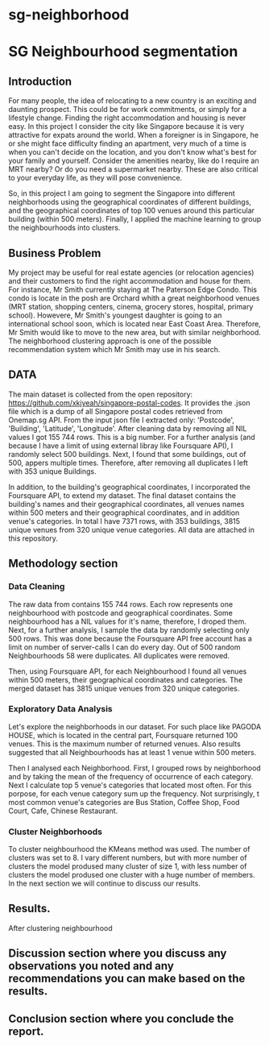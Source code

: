 # sg-neighborhood

# SG Neighbourhood segmentation

## Introduction

For many people, the idea of relocating to a new country is an exciting and daunting prospect. This could be for work commitments, or simply for a lifestyle change. Finding the right accommodation and housing is never easy. In this project I consider the city like Singapore because it is very attractive for expats around the world. When a foreigner is in Singapore, he or she might face difficulty finding an apartment, very much of a time is when you can't decide on the location, and you don't know what's best for your family and yourself. Consider the amenities nearby, like do I require an MRT nearby? Or do you need a supermarket nearby. These are also critical to your everyday life, as they will pose convenience.

So, in this project I am going to segment the Singapore into different neighborhoods using the geographical coordinates of different buildings, and the geographical coordinates of top 100  venues around this particular building (within 500 meters). Finally, I applied the machine learning to group the neighbourhoods into clusters.

## Business Problem

My project may be useful for real estate agencies (or relocation agencies) and their customers to find the right accommodation and house for them. For instance, Mr Smith currently staying at The Paterson Edge Condo. This condo is locate in the posh are Orchard whith a great neighborhood venues (MRT station, shopping centers, cinema, grocery stores, hospital, primary school). Howevere, Mr Smith's youngest daughter is going to an international school soon, which is located near East Coast Area. Therefore, Mr Smith would like to move to the new area, but with similar neighborhood. 
The neighborhood clustering approach is one of the possible recommendation system which Mr Smith may use in his search.

## DATA

The main dataset is collected from the open repository: https://github.com/xkjyeah/singapore-postal-codes. It provides the .json file which is a dump of all Singapore postal codes retrieved from Onemap.sg API. From the input json file I extracted only: 'Postcode', 'Building', 'Latitude', 'Longitude'. After cleaning data by removing all NIL values I got 155 744 rows. This is a big number. For a further analysis (and because I have a limit of using external libray like Foursquare API), I randomly select 500 buildings. Next, I found that some buildings, out of 500, appers multiple times. Therefore, after removing all duplicates I left with 353 unique Buildings.

In addition, to the building's geographical coordinates, I incorporated the Foursquare API, to extend my dataset. The final dataset contains  the building's names and their geographical coordinates, all venues names  within 500 meters and their geographical coordinates, and in addition venue's categories. In total I have 7371 rows, with 353 buildings, 3815 unique venues from 320 unique venue categories. All data are attached in this repository.

## Methodology section
### Data Cleaning
The raw data from contains 155 744 rows. Each row represents one neighbourhood with postcode and geographical coordinates. Some neighbourhood has a NIL values for it's name, therefore, I droped them. Next, for a further analysis, I sample the data by randomly selecting only 500 rows. This was done because the Foursquare API free account has a limit on number of server-calls I can do every day. Out of 500 random Neighbourhoods 58 were duplicates. All duplicates were removed.

Then, using Foursquare API, for each Neighbourhood I found all venues within 500 meters, their geographical coordinates and categories. The merged dataset has 3815 unique venues from 320 unique categories. 

### Exploratory Data Analysis
Let's explore the neighborhoods in our dataset. For such place like PAGODA HOUSE, which is located in the central part, Foursquare returned 100  venues. This is the maximum number of returned venues. Also results suggested that all Neighbourhoods has at least 1 venue within 500 meters.

Then I analysed each Neighborhood. First, I grouped rows by neighborhood and by taking the mean of the frequency of occurrence of each category. Next I calculate top 5 venue's categories that located most often. For this porpose, for each venue category sum up the frequency. Not surprisingly, t most common venue's  categories are Bus Station, Coffee Shop,  Food Court, Cafe, Chinese Restaurant.

### Cluster Neighborhoods
To cluster  neighbourhood the KMeans method was used. The number of clusters was set to 8. I vary different numbers, but with more number of clusters the model prodused many cluster of size 1, with less number of clusters the model prodused one cluster with a huge number of members.
In the next section we will continue to discuss our results.

## Results.

After clustering neighbourhood 
## Discussion section where you discuss any observations you noted and any recommendations you can make based on the results.

## Conclusion section where you conclude the report.
